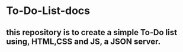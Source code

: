 # To-Do-List-docs
## this repository is to create a simple To-Do list using, HTML,CSS and JS, a JSON server.
